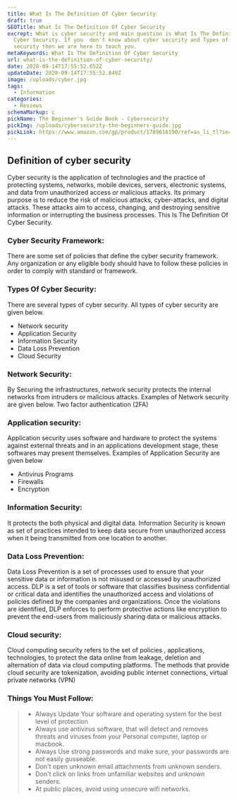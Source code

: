 ```yaml
---
title: What Is The Definition Of Cyber Security
draft: true
SEOTitle: What Is The Definition Of Cyber Security
excrept: What is cyber security and main question is What Is The Definition Of
  Cyber Security. If you  don't know about cyber security and Types of cyber
  security then we are here to teach you.
metaKeywords: What Is The Definition Of Cyber Security
url: what-is-the-definition-of-cyber-security/
date: 2020-09-14T17:55:52.652Z
updateDate: 2020-09-14T17:55:52.849Z
image: /uploads/cyber.jpg
tags:
  - Information
categories:
  - Reviews
schemaMarkup: c
pickName: The Beginner's Guide Book - Cybersecurity
pickImg: /uploads/cybersecurity-the-beginners-guide.jpg
pickLink: https://www.amazon.com/gp/product/1789616190/ref=as_li_tl?ie=UTF8&camp=1789&creative=9325&creativeASIN=1789616190&linkCode=as2&tag=technikaya-20&linkId=e4107f0fc110777c9d838444ab689124
---
```

## Definition of cyber security

Cyber security is the application of technologies and the practice of protecting systems, networks, mobile devices, servers, electronic systems, and data from unauthorized access or malicious attacks. Its primary purpose is to reduce the risk of malicious attacks, cyber-attacks, and digital attacks. These attacks aim to access, changing, and destroying sensitive information or interrupting the business processes. This Is The Definition Of Cyber Security.

### Cyber Security Framework:

There are some set of policies that define the cyber security framework. Any organization or any eligible body should have to follow these policies in order to comply with standard or framework.

### Types Of Cyber Security:

There are several types of cyber security. All types of cyber security are given below.

* Network security 
* Application Security 
* Information Security 
* Data Loss Prevention 
* Cloud Security

### Network Security:

By  Securing the infrastructures, network security protects the internal networks from intruders or malicious attacks. Examples of Network security are given below.
Two factor authentication (2FA)

### Application security:

Application security uses software and hardware to protect the systems against external threats and in an applications development stage, these softwares may present themselves. Examples of Application Security are given below

* Antivirus Programs 
* Firewalls 
* Encryption

### Information Security:

It protects the both physical and digital data. Information Security is known as set of practices intended to keep data secure from unauthorized access when it being transmitted from one location to another.

### Data Loss Prevention:

Data Loss Prevention is a set of processes used to ensure that your sensitive data or information is not misused or accessed by unauthorized access. DLP is a set of tools or software that classifies business confidential or critical data and identifies the unauthorized access and violations of policies defined by the companies and organizations. Once the violations are identified, DLP enforces to perform protective actions like encryption to prevent the end-users from maliciously sharing data or malicious attacks.

### Cloud security:

Cloud computing security refers to the set of policies , applications, technologies, to protect the data online from leakage, deletion and alternation of data via cloud computing platforms. The methods that provide cloud security are tokenization, avoiding public internet connections,  virtual private networks (VPN)

### Things You Must Follow:

> * Always Update Your software and operating system for the best level of protection
> * Always use antivirus software, that will detect and removes threats and viruses from your Personal computer, laptop or macbook.
> * Always Use strong passwords and make sure, your passwords are not easily   gusseable.
> * Don't open unknown email attachments from unknown senders.
> * Don't click on links from unfamiliar websites and unknown senders.
> * At public places, avoid using unsecure wifi networks.